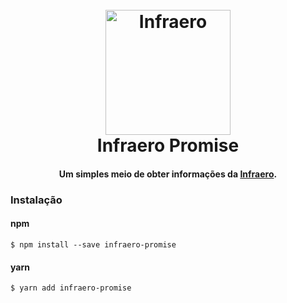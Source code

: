 <h1 align="center">
  <br />
  <a href="hhttp://www4.infraero.gov.br/"><img src="https://github.com/mtwzim/infraero-api/blob/main/content/infraero.png" alt="Infraero" width="200"></a>
  <br />
  Infraero Promise
  <br />
</h1>

<h4 align="center">Um simples meio de obter informações da <a href="http://www.infraero.gov.br" target="_blank">Infraero</a>.</h4>

### Instalação

#### npm

```
$ npm install --save infraero-promise
```

#### yarn

```
$ yarn add infraero-promise
```
